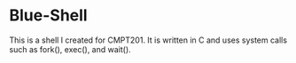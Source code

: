# Blue-Shell

This is a shell I created for CMPT201. It is written in C and uses system calls such as fork(), exec(), and wait(). 
